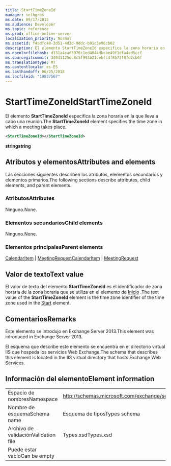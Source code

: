 ```yaml
---
title: StartTimeZoneId
manager: sethgros
ms.date: 09/17/2015
ms.audience: Developer
ms.topic: reference
ms.prod: office-online-server
localization_priority: Normal
ms.assetid: f4adfc48-2d51-4d2d-9ddc-b91c3e96cb02
description: El elemento StartTimeZoneId especifica la zona horaria en la que lleva a cabo una reunión.
ms.openlocfilehash: d131a4cad3076c1ed4044dbcbe49f1dfa4ed5ccf
ms.sourcegitcommit: 34041125dc8c5f993b21cebfc4f8b72f0fd2cb6f
ms.translationtype: MT
ms.contentlocale: es-ES
ms.lasthandoff: 06/25/2018
ms.locfileid: "19837567"
---
```

# <a name="starttimezoneid"></a><span data-ttu-id="e204f-103">StartTimeZoneId</span><span class="sxs-lookup"><span data-stu-id="e204f-103">StartTimeZoneId</span></span>

<span data-ttu-id="e204f-104">El elemento **StartTimeZoneId** especifica la zona horaria en la que lleva a cabo una reunión.</span><span class="sxs-lookup"><span data-stu-id="e204f-104">The **StartTimeZoneId** element specifies the time zone in which a meeting takes place.</span></span> 
  
```XML
<StartTimeZoneId></StartTimeZoneId>
```

<span data-ttu-id="e204f-105">**string**</span><span class="sxs-lookup"><span data-stu-id="e204f-105">**string**</span></span>

## <a name="attributes-and-elements"></a><span data-ttu-id="e204f-106">Atributos y elementos</span><span class="sxs-lookup"><span data-stu-id="e204f-106">Attributes and elements</span></span>

<span data-ttu-id="e204f-107">Las secciones siguientes describen los atributos, elementos secundarios y elementos primarios.</span><span class="sxs-lookup"><span data-stu-id="e204f-107">The following sections describe attributes, child elements, and parent elements.</span></span>
  
### <a name="attributes"></a><span data-ttu-id="e204f-108">Atributos</span><span class="sxs-lookup"><span data-stu-id="e204f-108">Attributes</span></span>

<span data-ttu-id="e204f-109">Ninguno.</span><span class="sxs-lookup"><span data-stu-id="e204f-109">None.</span></span>
  
### <a name="child-elements"></a><span data-ttu-id="e204f-110">Elementos secundarios</span><span class="sxs-lookup"><span data-stu-id="e204f-110">Child elements</span></span>

<span data-ttu-id="e204f-111">Ninguno.</span><span class="sxs-lookup"><span data-stu-id="e204f-111">None.</span></span>
  
### <a name="parent-elements"></a><span data-ttu-id="e204f-112">Elementos principales</span><span class="sxs-lookup"><span data-stu-id="e204f-112">Parent elements</span></span>

<span data-ttu-id="e204f-113">[CalendarItem](calendaritem.md) | [MeetingRequest](meetingrequest.md)</span><span class="sxs-lookup"><span data-stu-id="e204f-113">[CalendarItem](calendaritem.md) | [MeetingRequest](meetingrequest.md)</span></span>
  
## <a name="text-value"></a><span data-ttu-id="e204f-114">Valor de texto</span><span class="sxs-lookup"><span data-stu-id="e204f-114">Text value</span></span>

<span data-ttu-id="e204f-115">El valor de texto del elemento **StartTimeZoneId** es el identificador de zona horaria de la zona horaria que se utiliza en el elemento de [Inicio](start.md) .</span><span class="sxs-lookup"><span data-stu-id="e204f-115">The text value of the **StartTimeZoneId** element is the time zone identifier of the time zone used in the [Start](start.md) element.</span></span> 
  
## <a name="remarks"></a><span data-ttu-id="e204f-116">Comentarios</span><span class="sxs-lookup"><span data-stu-id="e204f-116">Remarks</span></span>

<span data-ttu-id="e204f-117">Este elemento se introdujo en Exchange Server 2013.</span><span class="sxs-lookup"><span data-stu-id="e204f-117">This element was introduced in Exchange Server 2013.</span></span>
  
<span data-ttu-id="e204f-118">El esquema que describe este elemento se encuentra en el directorio virtual IIS que hospeda los servicios Web Exchange.</span><span class="sxs-lookup"><span data-stu-id="e204f-118">The schema that describes this element is located in the IIS virtual directory that hosts Exchange Web Services.</span></span>
  
## <a name="element-information"></a><span data-ttu-id="e204f-119">Información del elemento</span><span class="sxs-lookup"><span data-stu-id="e204f-119">Element information</span></span>

|||
|:-----|:-----|
|<span data-ttu-id="e204f-120">Espacio de nombres</span><span class="sxs-lookup"><span data-stu-id="e204f-120">Namespace</span></span>  <br/> |http://schemas.microsoft.com/exchange/services/2006/types  <br/> |
|<span data-ttu-id="e204f-121">Nombre de esquema</span><span class="sxs-lookup"><span data-stu-id="e204f-121">Schema name</span></span>  <br/> |<span data-ttu-id="e204f-122">Esquema de tipos</span><span class="sxs-lookup"><span data-stu-id="e204f-122">Types schema</span></span>  <br/> |
|<span data-ttu-id="e204f-123">Archivo de validación</span><span class="sxs-lookup"><span data-stu-id="e204f-123">Validation file</span></span>  <br/> |<span data-ttu-id="e204f-124">Types.xsd</span><span class="sxs-lookup"><span data-stu-id="e204f-124">Types.xsd</span></span>  <br/> |
|<span data-ttu-id="e204f-125">Puede estar vacío</span><span class="sxs-lookup"><span data-stu-id="e204f-125">Can be empty</span></span>  <br/> ||
   

